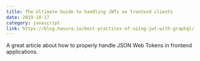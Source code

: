 ```yaml
---
title: The Ultimate Guide to handling JWTs on frontend clients
date: 2019-10-17
category: javascript
link: https://blog.hasura.io/best-practices-of-using-jwt-with-graphql/
---
```


A great article about how to properly handle JSON Web Tokens in frontend
applications.
